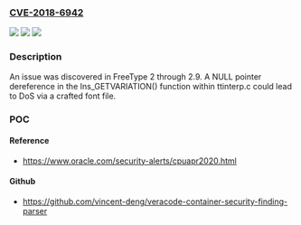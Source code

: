 ### [CVE-2018-6942](https://cve.mitre.org/cgi-bin/cvename.cgi?name=CVE-2018-6942)
![](https://img.shields.io/static/v1?label=Product&message=n%2Fa&color=blue)
![](https://img.shields.io/static/v1?label=Version&message=n%2Fa&color=blue)
![](https://img.shields.io/static/v1?label=Vulnerability&message=n%2Fa&color=brighgreen)

### Description

An issue was discovered in FreeType 2 through 2.9. A NULL pointer dereference in the Ins_GETVARIATION() function within ttinterp.c could lead to DoS via a crafted font file.

### POC

#### Reference
- https://www.oracle.com/security-alerts/cpuapr2020.html

#### Github
- https://github.com/vincent-deng/veracode-container-security-finding-parser

